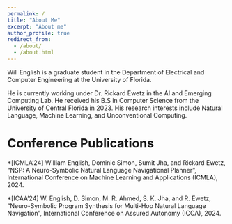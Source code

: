 ```yaml
---
permalink: /
title: "About Me"
excerpt: "About me"
author_profile: true
redirect_from: 
  - /about/
  - /about.html
---
```


Will English is a graduate student in the Department of Electrical and Computer Engineering at the University of Florida.

He is currently working under Dr. Rickard Ewetz in the AI and Emerging Computing Lab. He received his B.S in Computer Science from the University of Central Florida in 2023. His research interests include Natural Language, Machine Learning, and Unconventional Computing.






Conference Publications
======
*[ICMLA’24] William English, Dominic Simon, Sumit Jha, and Rickard Ewetz, “NSP: A Neuro-Symbolic Natural Language Navigational Planner”, International Conference on Machine Learning and Applications (ICMLA), 2024.

*[ICAA’24] W. English, D. Simon, M. R. Ahmed, S. K. Jha, and R. Ewetz, “Neuro-Symbolic Program Synthesis for Multi-Hop Natural Language Navigation”, International Conference on Assured Autonomy (ICCA), 2024.

